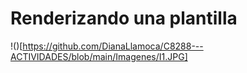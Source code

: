 # Renderizando una plantilla
!()[https://github.com/DianaLlamoca/C8288---ACTIVIDADES/blob/main/Imagenes/I1.JPG]
